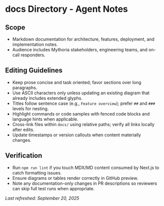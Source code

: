 # docs Directory - Agent Notes

## Scope
- Markdown documentation for architecture, features, deployment, and implementation notes.
- Audience includes Mythoria stakeholders, engineering teams, and on-call responders.

## Editing Guidelines
- Keep prose concise and task oriented; favor sections over long paragraphs.
- Use ASCII characters only unless updating an existing diagram that already includes extended glyphs.
- Titles follow sentence case (e.g., `Feature overview`); prefer `##` and `###` levels for nesting.
- Highlight commands or code samples with fenced code blocks and language hints when applicable.
- Cross-link files within `docs/` using relative paths; verify all links locally after edits.
- Update timestamps or version callouts when content materially changes.

## Verification
- Run `npm run lint` if you touch MDX/MD content consumed by Next.js to catch formatting issues.
- Ensure diagrams or tables render correctly in GitHub preview.
- Note any documentation-only changes in PR descriptions so reviewers can skip full test runs when appropriate.

_Last refreshed: September 20, 2025_
